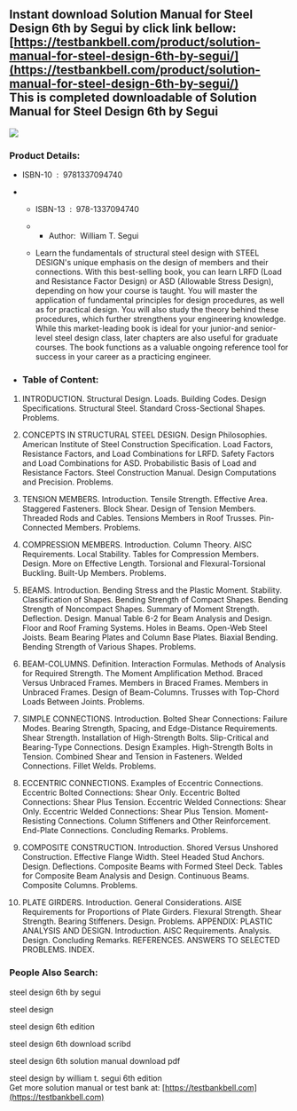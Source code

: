 Instant download **Solution Manual for Steel Design 6th by Segui** by click link bellow:  
[https://testbankbell.com/product/solution-manual-for-steel-design-6th-by-segui/](https://testbankbell.com/product/solution-manual-for-steel-design-6th-by-segui/)  
This is completed downloadable of Solution Manual for Steel Design 6th by Segui
-------------------------------------------------------------------------------


![](https://testbankbell.com/wp-content/uploads/2023/05/9781337094740-517x600-1.jpg)
### Product Details:


* ISBN-10 ‏ : ‎ 9781337094740
* * ISBN-13 ‏ : ‎ 978-1337094740
  * * Author:  William T. Segui
   
  * Learn the fundamentals of structural steel design with STEEL DESIGN's unique emphasis on the design of members and their connections. With this best-selling book, you can learn LRFD (Load and Resistance Factor Design) or ASD (Allowable Stress Design), depending on how your course is taught. You will master the application of fundamental principles for design procedures, as well as for practical design. You will also study the theory behind these procedures, which further strengthens your engineering knowledge. While this market-leading book is ideal for your junior-and senior-level steel design class, later chapters are also useful for graduate courses. The book functions as a valuable ongoing reference tool for success in your career as a practicing engineer.
 
* ### Table of Content:

1. INTRODUCTION. Structural Design. Loads. Building Codes. Design Specifications. Structural Steel. Standard Cross-Sectional Shapes. Problems.

2. CONCEPTS IN STRUCTURAL STEEL DESIGN. Design Philosophies. American Institute of Steel Construction Specification. Load Factors, Resistance Factors, and Load Combinations for LRFD. Safety Factors and Load Combinations for ASD. Probabilistic Basis of Load and Resistance Factors. Steel Construction Manual. Design Computations and Precision. Problems.

3. TENSION MEMBERS. Introduction. Tensile Strength. Effective Area. Staggered Fasteners. Block Shear. Design of Tension Members. Threaded Rods and Cables. Tensions Members in Roof Trusses. Pin-Connected Members. Problems.

4. COMPRESSION MEMBERS. Introduction. Column Theory. AISC Requirements. Local Stability. Tables for Compression Members. Design. More on Effective Length. Torsional and Flexural-Torsional Buckling. Built-Up Members. Problems.

5. BEAMS. Introduction. Bending Stress and the Plastic Moment. Stability. Classification of Shapes. Bending Strength of Compact Shapes. Bending Strength of Noncompact Shapes. Summary of Moment Strength. Deflection. Design. Manual Table 6-2 for Beam Analysis and Design. Floor and Roof Framing Systems. Holes in Beams. Open-Web Steel Joists. Beam Bearing Plates and Column Base Plates. Biaxial Bending. Bending Strength of Various Shapes. Problems.

6. BEAM-COLUMNS. Definition. Interaction Formulas. Methods of Analysis for Required Strength. The Moment Amplification Method. Braced Versus Unbraced Frames. Members in Braced Frames. Members in Unbraced Frames. Design of Beam-Columns. Trusses with Top-Chord Loads Between Joints. Problems.

7. SIMPLE CONNECTIONS. Introduction. Bolted Shear Connections: Failure Modes. Bearing Strength, Spacing, and Edge-Distance Requirements. Shear Strength. Installation of High-Strength Bolts. Slip-Critical and Bearing-Type Connections. Design Examples. High-Strength Bolts in Tension. Combined Shear and Tension in Fasteners. Welded Connections. Fillet Welds. Problems.

8. ECCENTRIC CONNECTIONS. Examples of Eccentric Connections. Eccentric Bolted Connections: Shear Only. Eccentric Bolted Connections: Shear Plus Tension. Eccentric Welded Connections: Shear Only. Eccentric Welded Connections: Shear Plus Tension. Moment-Resisting Connections. Column Stiffeners and Other Reinforcement. End-Plate Connections. Concluding Remarks. Problems.

9. COMPOSITE CONSTRUCTION. Introduction. Shored Versus Unshored Construction. Effective Flange Width. Steel Headed Stud Anchors. Design. Deflections. Composite Beams with Formed Steel Deck. Tables for Composite Beam Analysis and Design. Continuous Beams. Composite Columns. Problems.

10. PLATE GIRDERS. Introduction. General Considerations. AISE Requirements for Proportions of Plate Girders. Flexural Strength. Shear Strength. Bearing Stiffeners. Design. Problems. APPENDIX: PLASTIC ANALYSIS AND DESIGN. Introduction. AISC Requirements. Analysis. Design. Concluding Remarks. REFERENCES. ANSWERS TO SELECTED PROBLEMS. INDEX.


 ### People Also Search:


 steel design 6th by segui

 steel design

 steel design 6th edition

 steel design 6th download scribd

 steel design 6th solution manual download pdf

 steel design by william t. segui 6th edition  
  Get more solution manual or test bank at: [https://testbankbell.com](https://testbankbell.com)
